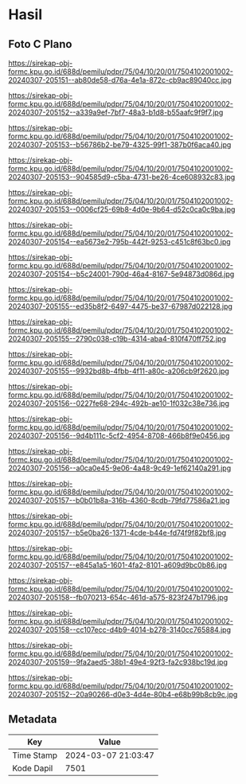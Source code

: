 # Hasil

## Foto C Plano

https://sirekap-obj-formc.kpu.go.id/688d/pemilu/pdpr/75/04/10/20/01/7504102001002-20240307-205151--ab80de58-d76a-4e1a-872c-cb9ac89040cc.jpg

https://sirekap-obj-formc.kpu.go.id/688d/pemilu/pdpr/75/04/10/20/01/7504102001002-20240307-205152--a339a9ef-7bf7-48a3-b1d8-b55aafc9f9f7.jpg

https://sirekap-obj-formc.kpu.go.id/688d/pemilu/pdpr/75/04/10/20/01/7504102001002-20240307-205153--b56786b2-be79-4325-99f1-387b0f6aca40.jpg

https://sirekap-obj-formc.kpu.go.id/688d/pemilu/pdpr/75/04/10/20/01/7504102001002-20240307-205153--904585d9-c5ba-4731-be26-4ce608932c83.jpg

https://sirekap-obj-formc.kpu.go.id/688d/pemilu/pdpr/75/04/10/20/01/7504102001002-20240307-205153--0006cf25-69b8-4d0e-9b64-d52c0ca0c9ba.jpg

https://sirekap-obj-formc.kpu.go.id/688d/pemilu/pdpr/75/04/10/20/01/7504102001002-20240307-205154--ea5673e2-795b-442f-9253-c451c8f63bc0.jpg

https://sirekap-obj-formc.kpu.go.id/688d/pemilu/pdpr/75/04/10/20/01/7504102001002-20240307-205154--b5c24001-790d-46a4-8167-5e94873d086d.jpg

https://sirekap-obj-formc.kpu.go.id/688d/pemilu/pdpr/75/04/10/20/01/7504102001002-20240307-205155--ed35b8f2-6497-4475-be37-67987d022128.jpg

https://sirekap-obj-formc.kpu.go.id/688d/pemilu/pdpr/75/04/10/20/01/7504102001002-20240307-205155--2790c038-c19b-4314-aba4-810f470ff752.jpg

https://sirekap-obj-formc.kpu.go.id/688d/pemilu/pdpr/75/04/10/20/01/7504102001002-20240307-205155--9932bd8b-4fbb-4f11-a80c-a206cb9f2620.jpg

https://sirekap-obj-formc.kpu.go.id/688d/pemilu/pdpr/75/04/10/20/01/7504102001002-20240307-205156--0227fe68-294c-492b-ae10-1f032c38e736.jpg

https://sirekap-obj-formc.kpu.go.id/688d/pemilu/pdpr/75/04/10/20/01/7504102001002-20240307-205156--9d4b111c-5cf2-4954-8708-466b8f9e0456.jpg

https://sirekap-obj-formc.kpu.go.id/688d/pemilu/pdpr/75/04/10/20/01/7504102001002-20240307-205156--a0ca0e45-9e06-4a48-9c49-1ef62140a291.jpg

https://sirekap-obj-formc.kpu.go.id/688d/pemilu/pdpr/75/04/10/20/01/7504102001002-20240307-205157--b0b01b8a-316b-4360-8cdb-79fd77586a21.jpg

https://sirekap-obj-formc.kpu.go.id/688d/pemilu/pdpr/75/04/10/20/01/7504102001002-20240307-205157--b5e0ba26-1371-4cde-b44e-fd74f9f82bf8.jpg

https://sirekap-obj-formc.kpu.go.id/688d/pemilu/pdpr/75/04/10/20/01/7504102001002-20240307-205157--e845a1a5-1601-4fa2-8101-a609d9bc0b86.jpg

https://sirekap-obj-formc.kpu.go.id/688d/pemilu/pdpr/75/04/10/20/01/7504102001002-20240307-205158--fb070213-654c-461d-a575-823f247b1796.jpg

https://sirekap-obj-formc.kpu.go.id/688d/pemilu/pdpr/75/04/10/20/01/7504102001002-20240307-205158--cc107ecc-d4b9-4014-b278-3140cc765884.jpg

https://sirekap-obj-formc.kpu.go.id/688d/pemilu/pdpr/75/04/10/20/01/7504102001002-20240307-205159--9fa2aed5-38b1-49e4-92f3-fa2c938bc19d.jpg

https://sirekap-obj-formc.kpu.go.id/688d/pemilu/pdpr/75/04/10/20/01/7504102001002-20240307-205152--20a90266-d0e3-4d4e-80b4-e68b99b8cb9c.jpg


## Metadata

| Key        | Value               |
| ---------- | ------------------- |
| Time Stamp | 2024-03-07 21:03:47 |
| Kode Dapil | 7501                |




